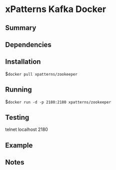 xPatterns Kafka Docker
=============

Summary
-------


Dependencies
-------


Installation 
-------
$`docker pull xpatterns/zookeeper`

Running
-------
$`docker run -d -p 2180:2180 xpatterns/zookeeper`

Testing
-------
telnet localhost 2180

Example
-------


Notes
-------

